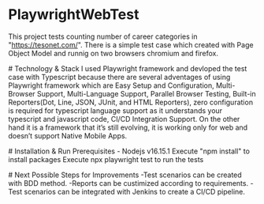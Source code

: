 ﻿# PlaywrightWebTest
 This project tests counting number of career categories in "https://tesonet.com/". There is a simple test case which created with Page Object Model and runnig on two browsers chromium and firefox.
 
﻿# Technology & Stack
 I used Playwright framework and devloped the test case with Typescript because there are several adventages of using Playwright framework which are Easy Setup and Configuration, Multi-Browser Support, Multi-Language Support, Parallel Browser Testing, Built-in Reporters(Dot, Line, JSON, JUnit, and HTML Reporters), zero configuration is required for typescript language support as it understands your typescript and javascript code, CI/CD Integration Support. On the other hand it is a framework that it’s still evolving, it is working only for web and doesn’t support Native Mobile Apps.
 
 ﻿# Installation & Run
 Prerequisites - Nodejs v16.15.1
 Execute "npm install" to install packages
 Execute npx playwright test to run the tests
 
﻿# Next Possible Steps for Improvements
 -Test scenarios can be created with BDD method.
 -Reports can be custimized according to requirements.
 -Test scenarios can be integrated with Jenkins to create a CI/CD pipeline. 
